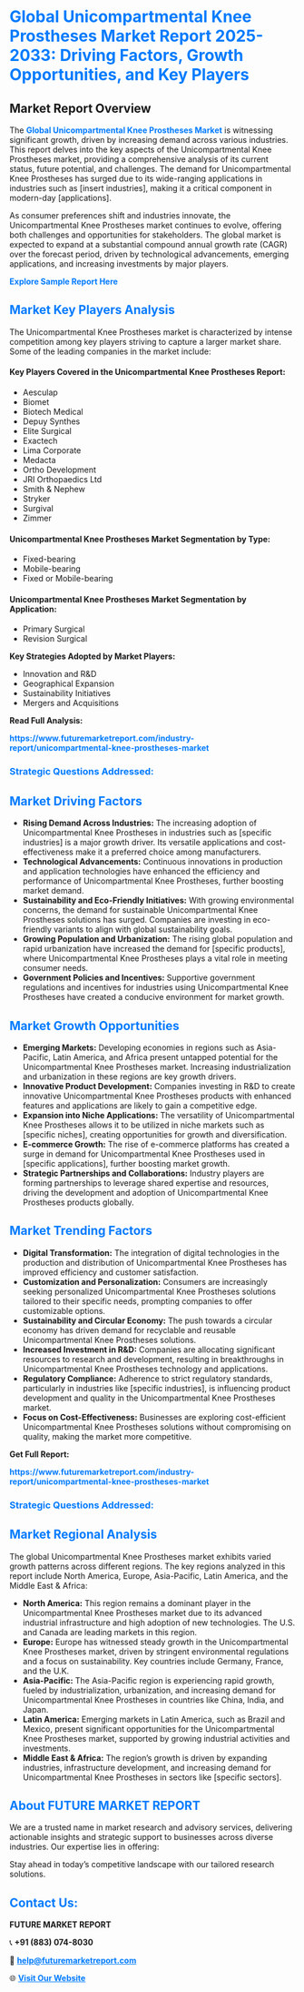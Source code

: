 <h1 style="color: #007BFF;">Global Unicompartmental Knee Prostheses Market Report 2025-2033: Driving Factors, Growth Opportunities, and Key Players</h1>

<section id="overview">
<h2>Market Report Overview</h2>
<p>The <a href="https://www.futuremarketreport.com/industry-report/unicompartmental-knee-prostheses-market" style="color: #007BFF; text-decoration: none;"><strong>Global Unicompartmental Knee Prostheses Market</strong></a> is witnessing significant growth, driven by increasing demand across various industries. This report delves into the key aspects of the Unicompartmental Knee Prostheses market, providing a comprehensive analysis of its current status, future potential, and challenges. The demand for Unicompartmental Knee Prostheses has surged due to its wide-ranging applications in industries such as [insert industries], making it a critical component in modern-day [applications].</p>
<p>As consumer preferences shift and industries innovate, the Unicompartmental Knee Prostheses market continues to evolve, offering both challenges and opportunities for stakeholders. The global market is expected to expand at a substantial compound annual growth rate (CAGR) over the forecast period, driven by technological advancements, emerging applications, and increasing investments by major players.</p>
</section>

<section id="overview">
<p><a href="https://www.futuremarketreport.com/request-sample/reportId=36041" style="color: #007BFF; text-decoration: none;"><strong>Explore Sample Report Here</strong></a></p>
</section>

<section id="key-players">
<h2 style="color: #007BFF;">Market Key Players Analysis</h2>
<p>The Unicompartmental Knee Prostheses market is characterized by intense competition among key players striving to capture a larger market share. Some of the leading companies in the market include:</p>
<h4>Key Players Covered in the Unicompartmental Knee Prostheses Report:</h4>
<ul><li>Aesculap</li><li>Biomet</li><li>Biotech Medical</li><li>Depuy Synthes</li><li>Elite Surgical</li><li>Exactech</li><li>Lima Corporate</li><li>Medacta</li><li>Ortho Development</li><li>JRI Orthopaedics Ltd</li><li>Smith &amp; Nephew</li><li>Stryker</li><li>Surgival</li><li>Zimmer</li></ul>
<h4>Unicompartmental Knee Prostheses Market Segmentation by Type:</h4>
<ul><li>Fixed-bearing</li><li>Mobile-bearing</li><li>Fixed or Mobile-bearing</li></ul>

<h4>Unicompartmental Knee Prostheses Market Segmentation by Application:</h4>
<ul><li>Primary Surgical</li><li>Revision Surgical</li></ul>
<p><strong>Key Strategies Adopted by Market Players:</strong></p>
<ul>
<li>Innovation and R&D</li>
<li>Geographical Expansion</li>
<li>Sustainability Initiatives</li>
<li>Mergers and Acquisitions</li>
</ul>
</section>

<section>
<p><strong>Read Full Analysis: </strong></p><a href="https://www.futuremarketreport.com/industry-report/unicompartmental-knee-prostheses-market" style="color: #007BFF; text-decoration: none;"><strong>https://www.futuremarketreport.com/industry-report/unicompartmental-knee-prostheses-market</strong></a>
<h3 style="color: #007BFF;">Strategic Questions Addressed:</h3>
</section>

<section id="driving-factors">
<h2 style="color: #007BFF;">Market Driving Factors</h2>
<ul>
<li><strong>Rising Demand Across Industries:</strong> The increasing adoption of Unicompartmental Knee Prostheses in industries such as [specific industries] is a major growth driver. Its versatile applications and cost-effectiveness make it a preferred choice among manufacturers.</li>
<li><strong>Technological Advancements:</strong> Continuous innovations in production and application technologies have enhanced the efficiency and performance of Unicompartmental Knee Prostheses, further boosting market demand.</li>
<li><strong>Sustainability and Eco-Friendly Initiatives:</strong> With growing environmental concerns, the demand for sustainable Unicompartmental Knee Prostheses solutions has surged. Companies are investing in eco-friendly variants to align with global sustainability goals.</li>
<li><strong>Growing Population and Urbanization:</strong> The rising global population and rapid urbanization have increased the demand for [specific products], where Unicompartmental Knee Prostheses plays a vital role in meeting consumer needs.</li>
<li><strong>Government Policies and Incentives:</strong> Supportive government regulations and incentives for industries using Unicompartmental Knee Prostheses have created a conducive environment for market growth.</li>
</ul>
</section>

<section id="growth-opportunities">
<h2 style="color: #007BFF;">Market Growth Opportunities</h2>
<ul>
<li><strong>Emerging Markets:</strong> Developing economies in regions such as Asia-Pacific, Latin America, and Africa present untapped potential for the Unicompartmental Knee Prostheses market. Increasing industrialization and urbanization in these regions are key growth drivers.</li>
<li><strong>Innovative Product Development:</strong> Companies investing in R&D to create innovative Unicompartmental Knee Prostheses products with enhanced features and applications are likely to gain a competitive edge.</li>
<li><strong>Expansion into Niche Applications:</strong> The versatility of Unicompartmental Knee Prostheses allows it to be utilized in niche markets such as [specific niches], creating opportunities for growth and diversification.</li>
<li><strong>E-commerce Growth:</strong> The rise of e-commerce platforms has created a surge in demand for Unicompartmental Knee Prostheses used in [specific applications], further boosting market growth.</li>
<li><strong>Strategic Partnerships and Collaborations:</strong> Industry players are forming partnerships to leverage shared expertise and resources, driving the development and adoption of Unicompartmental Knee Prostheses products globally.</li>
</ul>
</section>

<section id="trending-factors">
<h2 style="color: #007BFF;">Market Trending Factors</h2>
<ul>
<li><strong>Digital Transformation:</strong> The integration of digital technologies in the production and distribution of Unicompartmental Knee Prostheses has improved efficiency and customer satisfaction.</li>
<li><strong>Customization and Personalization:</strong> Consumers are increasingly seeking personalized Unicompartmental Knee Prostheses solutions tailored to their specific needs, prompting companies to offer customizable options.</li>
<li><strong>Sustainability and Circular Economy:</strong> The push towards a circular economy has driven demand for recyclable and reusable Unicompartmental Knee Prostheses solutions.</li>
<li><strong>Increased Investment in R&D:</strong> Companies are allocating significant resources to research and development, resulting in breakthroughs in Unicompartmental Knee Prostheses technology and applications.</li>
<li><strong>Regulatory Compliance:</strong> Adherence to strict regulatory standards, particularly in industries like [specific industries], is influencing product development and quality in the Unicompartmental Knee Prostheses market.</li>
<li><strong>Focus on Cost-Effectiveness:</strong> Businesses are exploring cost-efficient Unicompartmental Knee Prostheses solutions without compromising on quality, making the market more competitive.</li>
</ul>
</section>

<section>
<p><strong>Get Full Report: </strong></p><a href="https://www.futuremarketreport.com/industry-report/unicompartmental-knee-prostheses-market" style="color: #007BFF; text-decoration: none;"><strong>https://www.futuremarketreport.com/industry-report/unicompartmental-knee-prostheses-market</strong></a>
<h3 style="color: #007BFF;">Strategic Questions Addressed:</h3>
</section>


<section id="regional-analysis">
<h2 style="color: #007BFF;">Market Regional Analysis</h2>
<p>The global Unicompartmental Knee Prostheses market exhibits varied growth patterns across different regions. The key regions analyzed in this report include North America, Europe, Asia-Pacific, Latin America, and the Middle East & Africa:</p>
<ul>
<li><strong>North America:</strong> This region remains a dominant player in the Unicompartmental Knee Prostheses market due to its advanced industrial infrastructure and high adoption of new technologies. The U.S. and Canada are leading markets in this region.</li>
<li><strong>Europe:</strong> Europe has witnessed steady growth in the Unicompartmental Knee Prostheses market, driven by stringent environmental regulations and a focus on sustainability. Key countries include Germany, France, and the U.K.</li>
<li><strong>Asia-Pacific:</strong> The Asia-Pacific region is experiencing rapid growth, fueled by industrialization, urbanization, and increasing demand for Unicompartmental Knee Prostheses in countries like China, India, and Japan.</li>
<li><strong>Latin America:</strong> Emerging markets in Latin America, such as Brazil and Mexico, present significant opportunities for the Unicompartmental Knee Prostheses market, supported by growing industrial activities and investments.</li>
<li><strong>Middle East & Africa:</strong> The region’s growth is driven by expanding industries, infrastructure development, and increasing demand for Unicompartmental Knee Prostheses in sectors like [specific sectors].</li>
</ul>
</section>

<footer>
<h2 style="color: #007BFF;">About FUTURE MARKET REPORT</h2>
<p>We are a trusted name in market research and advisory services, delivering actionable insights and strategic support to businesses across diverse industries. Our expertise lies in offering:</p>

<p>Stay ahead in today’s competitive landscape with our tailored research solutions.</p>

<h2 style="color: #007BFF;">Contact Us:</h2>
<p><strong>FUTURE MARKET REPORT</strong></p>
<p>📞 <strong>+91 (883) 074-8030</strong></p>
<p>📧 <strong><a href="mailto:help@futuremarketreport.com" style="color: #007BFF;">help@futuremarketreport.com</a></strong></p>
<p>🌐 <strong><a href="https://www.futuremarketreport.com/" style="color: #007BFF;">Visit Our Website</a></strong></p>
</footer>